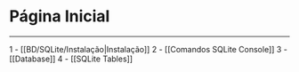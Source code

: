 # Página Inicial
---

1 - [[BD/SQLite/Instalação|Instalação]]
2 - [[Comandos SQLite Console]]
3 - [[Database]]
4 - [[SQLite Tables]]
